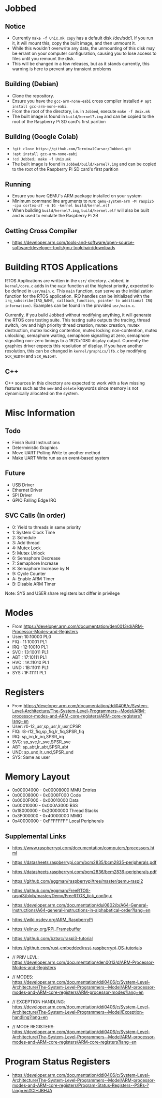 # Jobbed
## Notice
 - Currently `make -f Unix.mk copy` has a default disk /dev/sdc1. If you run it, it will mount this, copy the built image, and then unmount it.
 - While this wouldn't overwrite any data, the unmounting of this disk may be errant on your computer configuration, causing you to lose access to files until you remount the disk.
 - This will be changed in a few releases, but as it stands currently, this warning is here to prevent any transient problems

## Building (Debian)
 - Clone the repository.
 - Ensure you have the `gcc-arm-none-eabi` cross compiler installed `# apt install gcc-arm-none-eabi`.
 - From the root of the directory, i.e. in `Jobbed`, execute `make -f Unix.mk`
 - The built image is found in `build/kernel7.img` and can be copied to the root of the Raspberry Pi SD card's first parition

## Building (Google Colab)
 - `!git clone https://github.com/TerminalCursor/Jobbed.git`
 - `!apt install gcc-arm-none-eabi`
 - `!cd Jobbed; make -f Unix.mk`
 - The built image is found in `Jobbed/build/kernel7.img` and can be copied to the root of the Raspberry Pi SD card's first parition

 ## Running
 - Ensure you have QEMU's ARM package installed on your system
 - Minimum command line arguments to run: `qemu-system-arm -M raspi2b -cpu cortex-a7 -m 1G -kernel build/kernel.elf`
 - When building `build/kernel7.img`, `build/kernel.elf` will also be built and is used to emulate the Raspberry Pi 2B

## Getting Cross Compiler
 - https://developer.arm.com/tools-and-software/open-source-software/developer-tools/gnu-toolchain/downloads

# Building RTOS Applications
RTOS Applications are written in the `usr/` directory.
Jobbed, in `kernel/core.c` adds in the `main` function at the highest priority, expected to be defined in `usr/main.c`.
This `main` function, can serve as the initialization function for the RTOS application.
IRQ handles can be initialized with the `irq_subscribe(IRQ_NAME, callback_function, pointer to additional IRQ information)`.
Examples can be found in the provided `usr/main.c`.

Currently, if you build Jobbed without modifying anything, it will generate the RTOS core testing suite.
This testing suite outputs the tracing, thread switch, low and high priority thread creation, mutex creation, mutex destruction, mutex locking contention, mutex locking non-contention, mutex unlocking, semaphore waiting, semaphore signalling at zero, semaphore signalling non-zero timings to a 1920x1080 display output.
Currently the graphics driver expects this resolution of display. If you have another resolution, this can be changed in `kernel/graphics/lfb.c` by modifying `SCR_WIDTH` and `SCR_HEIGHT`.

## C++
C++ sources in this directory are expected to work with a few missing features such as the `new` and `delete` keywords since memory is not dynamically allocated on the system.

# Misc Information

## Todo
 - Finish Build Instructions
 - Deterministic Graphics
 - Move UART Polling Write to another method
 - Make UART Write run as an event-based system

## Future
 - USB Driver
 - Ethernet Driver
 - SPI Driver
 - GPIO Falling Edge IRQ

## SVC Calls (In order)
 - 0: Yield to threads in same priority
 - 1: System Clock Time
 - 2: Schedule
 - 3: Add thread
 - 4: Mutex Lock
 - 5: Mutex Unlock
 - 6: Semaphore Decrease
 - 7: Semaphore Increase
 - 8: Semaphore Increase by N
 - 9: Cycle Counter
 - A: Enable ARM Timer
 - B: Disable ARM Timer


Note: SYS and USER share registers but differ in privilege


# Modes
 - From https://developer.arm.com/documentation/den0013/d/ARM-Processor-Modes-and-Registers
 - User: 10:10000 PL0
 - FIQ : 11:10001 PL1
 - IRQ : 12:10010 PL1
 - SVC : 13:10011 PL1
 - ABT : 17:10111 PL1
 - HVC : 1A:11010 PL1
 - UND : 1B:11011 PL1
 - SYS : 1F:11111 PL1

# Registers
 - From https://developer.arm.com/documentation/ddi0406/c/System-Level-Architecture/The-System-Level-Programmers--Model/ARM-processor-modes-and-ARM-core-registers/ARM-core-registers?lang=en
 - User: r0-12_usr,sp_usr,lr_usr,CPSR
 - FIQ: r8-r12_fiq,sp_fiq,lr_fiq,SPSR_fiq
 - IRQ: sp_irq,lr_irq,SPSR_irq
 - SVC: sp_svc,lr_svc,SPSR_svc
 - ABT: sp_abt,lr_abt,SPSR_abt
 - UND: sp_und,lr_und,SPSR_und
 - SYS: Same as user

# Memory Layout
 - 0x00004000 - 0x00008000 MMU Entries
 - 0x00008000 - 0x0000F000 Code
 - 0x0000F000 - 0x00010000 Data
 - 0x00010000 - 0x000A3000 BSS
 - 0x18000000 - 0x20000000 Thread Stacks
 - 0x3F000000 - 0x40000000 MMIO
 - 0x40000000 - 0xFFFFFFFF Local Peripherals

## Supplemental Links
 - https://www.raspberrypi.com/documentation/computers/processors.html
 - https://datasheets.raspberrypi.com/bcm2835/bcm2835-peripherals.pdf
 - https://datasheets.raspberrypi.com/bcm2836/bcm2836-peripherals.pdf
 - https://github.com/eggman/raspberrypi/tree/master/qemu-raspi2
 - https://github.com/eggman/FreeRTOS-raspi3/blob/master/Demo/FreeRTOS_tick_config.c
 - https://developer.arm.com/documentation/dui0802/b/A64-General-Instructions/A64-general-instructions-in-alphabetical-order?lang=en
 - https://wiki.osdev.org/ARM_RaspberryPi
 - https://elinux.org/RPi_Framebuffer
 - https://github.com/bztsrc/raspi3-tutorial
 - https://github.com/rust-embedded/rust-raspberrypi-OS-tutorials

 - // PRIV LEVL: https://developer.arm.com/documentation/den0013/d/ARM-Processor-Modes-and-Registers
 - // MODES: https://developer.arm.com/documentation/ddi0406/c/System-Level-Architecture/The-System-Level-Programmers--Model/ARM-processor-modes-and-ARM-core-registers/ARM-processor-modes?lang=en
 - // EXCEPTION HANDLING: https://developer.arm.com/documentation/ddi0406/c/System-Level-Architecture/The-System-Level-Programmers--Model/Exception-handling?lang=en
 - // MODE REGISTERS: https://developer.arm.com/documentation/ddi0406/c/System-Level-Architecture/The-System-Level-Programmers--Model/ARM-processor-modes-and-ARM-core-registers/ARM-core-registers?lang=en

# Program Status Registers
 - https://developer.arm.com/documentation/ddi0406/c/System-Level-Architecture/The-System-Level-Programmers--Model/ARM-processor-modes-and-ARM-core-registers/Program-Status-Registers--PSRs-?lang=en#CIHJBHJA
